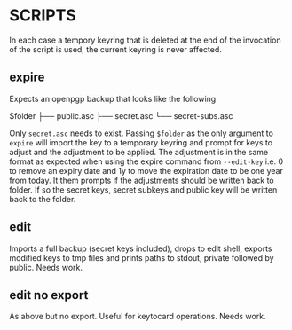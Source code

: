 SCRIPTS
=======

In each case a tempory keyring that is deleted at the end of the invocation of the script is used, the current keyring is never affected.

## expire

Expects an openpgp backup that looks like the following

$folder
├── public.asc
├── secret.asc
└── secret-subs.asc

Only `secret.asc` needs to exist. Passing `$folder` as the only argument to `expire` will import the key to a temporary keyring and prompt for keys to adjust and the adjustment to be applied. The adjustment is in the same format as expected when using the expire command from `--edit-key` i.e. 0 to remove an expiry date and 1y to move the expiration date to be one year from today. It them prompts if the adjustments should be written back to folder. If so the secret keys, secret subkeys and public key will be written back to the folder.

## edit

Imports a full backup (secret keys included), drops to edit shell, exports modified keys to tmp files and prints paths to stdout, private followed by public. Needs work.

## edit no export

As above but no export. Useful for keytocard operations. Needs work.
